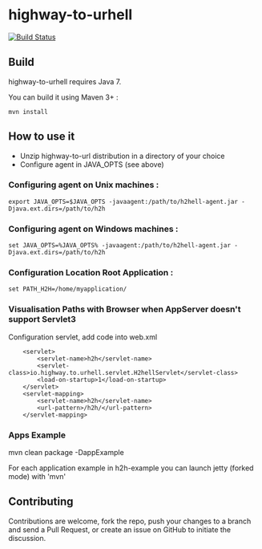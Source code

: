 # highway-to-urhell

[![Build Status](https://travis-ci.org/highway-to-urhell/highway-to-urhell.svg)](https://travis-ci.org/highway-to-urhell/highway-to-urhell)

## Build

highway-to-urhell requires Java 7.

You can build it using Maven 3+ : 

`mvn install`

## How to use it

 * Unzip highway-to-url distribution in a directory of your choice
 * Configure agent in JAVA_OPTS (see above)

### Configuring agent on  Unix machines : 
```
export JAVA_OPTS=$JAVA_OPTS -javaagent:/path/to/h2hell-agent.jar -Djava.ext.dirs=/path/to/h2h
```

### Configuring agent on Windows machines :  
```
set JAVA_OPTS=%JAVA_OPTS% -javaagent:/path/to/h2hell-agent.jar -Djava.ext.dirs=/path/to/h2h
```

### Configuration Location Root Application :
```
set PATH_H2H=/home/myapplication/
```
### Visualisation Paths with Browser when AppServer doesn't support Servlet3
Configuration servlet, add code into web.xml
```
    <servlet>
        <servlet-name>h2h</servlet-name>
        <servlet-class>io.highway.to.urhell.servlet.H2hellServlet</servlet-class>
        <load-on-startup>1</load-on-startup>
    </servlet>
    <servlet-mapping>
        <servlet-name>h2h</servlet-name>
        <url-pattern>/h2h/</url-pattern>
    </servlet-mapping>
```

### Apps Example

mvn clean package -DappExample

For each application example in h2h-example you can launch jetty (forked mode) with 'mvn'

## Contributing

Contributions are welcome, fork the repo, push your changes to a branch and send a Pull Request, or create an issue on GitHub to initiate the discussion.
